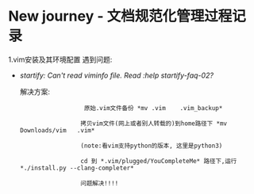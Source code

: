 # New journey - 文档规范化管理过程记录

1.vim安装及其环境配置
遇到问题:
* *startify: Can't read viminfo file. Read :help startify-faq-02?*

   解决方案: 
   
                        原始.vim文件备份 *mv .vim    .vim_backup*
                       
                       拷贝vim文件(网上或者别人转载的)到home路径下 *mv Downloads/vim   .vim*
                       
                       (note:看vim支持python的版本, 这里是python3)
                       
                       cd 到 *.vim/plugged/YouCompleteMe* 路径下,运行*./install.py --clang-completer*
                       
                       问题解决!!!!

